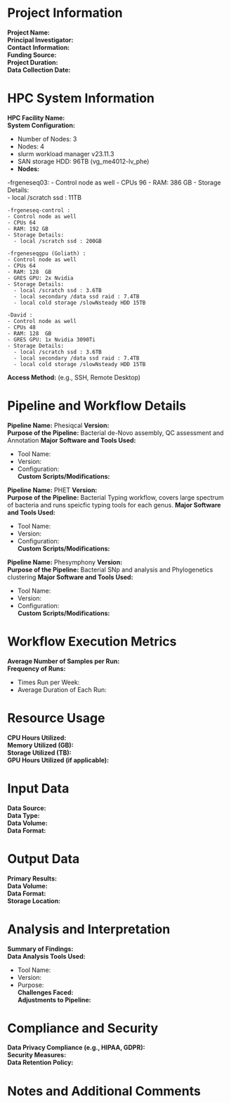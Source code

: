 # Project Information

**Project Name:**  
**Principal Investigator:**  
**Contact Information:**  
**Funding Source:**  
**Project Duration:**  
**Data Collection Date:**  

# HPC System Information

**HPC Facility Name:**  
**System Configuration:**  
  - Number of Nodes: 3
  - Nodes: 4
  - slurm workload manager v23.11.3
  - SAN storage HDD: 96TB (vg_me4012-lv_phe)
  - **Nodes:**
  
   -frgeneseq03: 
    - Control node as well
    - CPUs 96
    - RAM: 386 GB
    - Storage Details:  
      - local /scratch ssd : 11TB
    
    -frgeneseq-control : 
    - Control node as well
    - CPUs 64
    - RAM: 192 GB
    - Storage Details:  
      - local /scratch ssd : 200GB

    -frgeneseqgpu (Goliath) : 
    - Control node as well
    - CPUs 64
    - RAM: 128  GB
    - GRES GPU: 2x Nvidia 
    - Storage Details:  
      - local /scratch ssd : 3.6TB
      - local secondary /data ssd raid : 7.4TB
      - local cold storage /slowNsteady HDD 15TB

    -David : 
    - Control node as well
    - CPUs 48
    - RAM: 128  GB
    - GRES GPU: 1x Nvidia 3090Ti
    - Storage Details:  
      - local /scratch ssd : 3.6TB
      - local secondary /data ssd raid : 7.4TB
      - local cold storage /slowNsteady HDD 15TB

  
**Access Method:** (e.g., SSH, Remote Desktop)

# Pipeline and Workflow Details

**Pipeline Name:** Phesiqcal
**Version:**  
**Purpose of the Pipeline:** Bacterial de-Novo assembly, QC assessment and Annotation
**Major Software and Tools Used:**  
  - Tool Name:  
  - Version:  
  - Configuration:  
**Custom Scripts/Modifications:**  

**Pipeline Name:** PHET
**Version:**  
**Purpose of the Pipeline:** Bacterial Typing workflow, covers large spectrum of bacteria and runs speicfic typing tools for each genus. 
**Major Software and Tools Used:**  
  - Tool Name:  
  - Version:  
  - Configuration:  
**Custom Scripts/Modifications:**  

**Pipeline Name:** Phesymphony
**Version:**  
**Purpose of the Pipeline:** Bacterial SNp and analysis and Phylogenetics clustering
**Major Software and Tools Used:**  
  - Tool Name:  
  - Version:  
  - Configuration:  
**Custom Scripts/Modifications:** 



# Workflow Execution Metrics

**Average Number of Samples per Run:**  
**Frequency of Runs:**  
  - Times Run per Week:  
  - Average Duration of Each Run:  

# Resource Usage

**CPU Hours Utilized:**  
**Memory Utilized (GB):**  
**Storage Utilized (TB):**  
**GPU Hours Utilized (if applicable):**  

# Input Data

**Data Source:**  
**Data Type:**  
**Data Volume:**  
**Data Format:**  

# Output Data

**Primary Results:**  
**Data Volume:**  
**Data Format:**  
**Storage Location:**  

# Analysis and Interpretation

**Summary of Findings:**  
**Data Analysis Tools Used:**  
  - Tool Name:  
  - Version:  
  - Purpose:  
**Challenges Faced:**  
**Adjustments to Pipeline:**  

# Compliance and Security

**Data Privacy Compliance (e.g., HIPAA, GDPR):**  
**Security Measures:**  
**Data Retention Policy:**  

# Notes and Additional Comments

